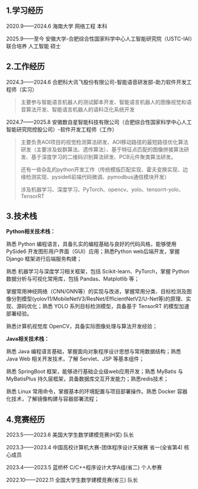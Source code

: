 ## 1.学习经历

2020.9——2024.6 海南大学 网络工程 本科

2025.9——至今 安徽大学-合肥综合性国家科学中心人工智能研究院（USTC-IAI）联合培养 人工智能 硕士

## 2.工作经历

2024.3——2024.6 合肥科大讯飞股份有限公司-智能语音研发部-助力软件开发工程师（实习）

> 主要参与智能语言机器人的测试脚本开发、智能语言机器人的图像视觉和语音算法开发、智能语言机器人的语料泛化系统开发

2024.7——2025.8 安徽数自星智能科技有限公司（合肥综合性国家科学中心人工智能研究院控股公司）-软件开发工程师（工作）

> 主要负责AOI项目的视觉检测算法研发、AOI移动路径的最短路径优化算法研发（主要涉及蚁群算法、遗传算法）、基于特征点匹配的图像拼接算法研发、基于深度学习的二维码识别算法研发、PCB元件聚类算法研发。
>
> 还有一些杂乱的python开发工作（传统模版匹配实现、霍夫变换实现、边缘检测实现、pyside6前端代码微调、pymodbus通信模块开发）
>
> 涉及机器学习、深度学习、PyTorch、opencv、yolo、tensorrt-yolo、TensorRT

## 3.技术栈

**Python相关技术栈：** 

熟悉 Python 编程语言，具备扎实的编程基础与良好的代码风格，能够使用 PySide6 开发图形用户界面（GUI）应用；熟悉Python web后端开发，掌握 Django 框架进行后端服务构建；

熟悉 机器学习与深度学习相关框架，包括 Scikit-learn、PyTorch，掌握 Python 数据分析与可视化常用库，包括 Pandas、Matplotlib 等；

掌握常用神经网络（CNN/GNN等）的实现与改进，掌握常用分类、目标检测及图像分割模型(yolov11/MobileNetV3/ResNet/EfficientNetV2/U-Net等)的原理、实现、源码优化；熟悉 YOLO 系列目标检测模型，具备基于 TensorRT 的模型加速部署经验。

熟悉计算机视觉库 OpenCV，具备实际图像处理与算法开发经验；



**Java相关技术栈：** 

熟悉 Java 编程语言基础，掌握面向对象程序设计思想与常用数据结构；熟悉 Java Web 相关开发技术，了解 Servlet、JSP 等基本组件；

熟悉 SpringBoot 框架，能够进行基础企业级web应用开发；熟悉 MyBatis 与 MyBatisPlus 持久层框架，具备数据库交互开发能力；熟悉redis技术；

熟悉 Linux 常用命令，掌握基本的环境配置与项目部署操作。熟悉 Docker 容器化技术，了解镜像构建与容器部署流程；

## 4.竞赛经历

2023.5——2023.6 美国大学生数学建模竞赛(H奖)  队长 

2023.3——2023.4 中国高校计算机大赛-团体程序设计天梯赛 省一(全省第4) 核心成员

2023.4——2023.5 蓝桥杯 C/C++程序设计大学A组(省二)    个人参赛

2022.10——2022.11 全国大学生数学建模竞赛(省三)    队长







